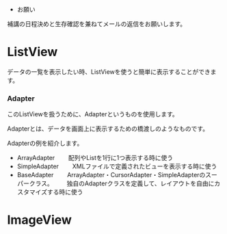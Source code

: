 - お願い

補講の日程決めと生存確認を兼ねてメールの返信をお願いします。

# ListView

データの一覧を表示したい時、ListViewを使うと簡単に表示することができます。

### Adapter

このListViewを扱うために、Adapterというものを使用します。

Adapterとは、データを画面上に表示するための橋渡しのようなものです。

Adapterの例を紹介します。

- ArrayAdapter
　　配列やListを1行に1つ表示する時に使う
- SimpleAdapter
　　XMLファイルで定義されたビューを表示する時に使う
- BaseAdapter
　　ArrayAdapter・CursorAdapter・SimpleAdapterのスーパークラス。
　　独自のAdapterクラスを定義して、レイアウトを自由にカスタマイズする時に使う

# ImageView